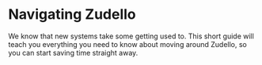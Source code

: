 # Navigating Zudello

We know that new systems take some getting used to. This short guide will teach you everything you need to know about moving around Zudello, so you can start saving time straight away.


